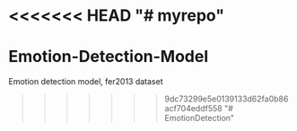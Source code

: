 <<<<<<< HEAD
"# myrepo" 
=======
# Emotion-Detection-Model
Emotion detection model, fer2013 dataset
>>>>>>> 9dc73299e5e0139133d62fa0b86acf704eddf558
"# EmotionDetection" 

